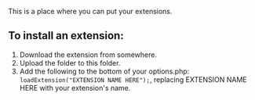 This is a place where you can put your extensions.

## To install an extension:
1. Download the extension from somewhere.
2. Upload the folder to this folder.
3. Add the following to the bottom of your options.php: `loadExtension("EXTENSION NAME HERE");`, replacing EXTENSION NAME HERE with your extension's name.